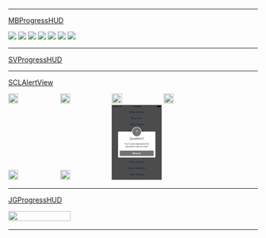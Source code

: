 


------

 [MBProgressHUD](https://github.com/jdg/MBProgressHUD/tree/master)
 
 
 
 [![](https://raw.githubusercontent.com/wiki/matej/MBProgressHUD/Screenshots/1-small.png)](https://raw.githubusercontent.com/wiki/matej/MBProgressHUD/Screenshots/1.png)
[![](https://raw.githubusercontent.com/wiki/matej/MBProgressHUD/Screenshots/2-small.png)](https://raw.githubusercontent.com/wiki/matej/MBProgressHUD/Screenshots/2.png)
[![](https://raw.githubusercontent.com/wiki/matej/MBProgressHUD/Screenshots/3-small.png)](https://raw.githubusercontent.com/wiki/matej/MBProgressHUD/Screenshots/3.png)
[![](https://raw.githubusercontent.com/wiki/matej/MBProgressHUD/Screenshots/4-small.png)](https://raw.githubusercontent.com/wiki/matej/MBProgressHUD/Screenshots/4.png)
[![](https://raw.githubusercontent.com/wiki/matej/MBProgressHUD/Screenshots/5-small.png)](https://raw.githubusercontent.com/wiki/matej/MBProgressHUD/Screenshots/5.png)
[![](https://raw.githubusercontent.com/wiki/matej/MBProgressHUD/Screenshots/6-small.png)](https://raw.githubusercontent.com/wiki/matej/MBProgressHUD/Screenshots/6.png)
[![](https://raw.githubusercontent.com/wiki/matej/MBProgressHUD/Screenshots/7-small.png)](https://raw.githubusercontent.com/wiki/matej/MBProgressHUD/Screenshots/7.png)
 
 ------

 [SVProgressHUD](https://github.com/SVProgressHUD/SVProgressHUD)
 
 ------

[SCLAlertView](https://github.com/dogo/SCLAlertView)

<p align="left">
 <img src="https://raw.githubusercontent.com/dogo/SCLAlertView/master/ScreenShots/ScreenShot2.png" style='height: 20%; width: 20%; object-fit: contain'/>
 <img src="https://raw.githubusercontent.com/dogo/SCLAlertView/master/ScreenShots/ScreenShot.png" style='height: 20%; width: 20%; object-fit: contain'/>
 <img src="https://raw.githubusercontent.com/dogo/SCLAlertView/master/ScreenShots/ScreenShot3.png" style='height: 20%; width: 20%; object-fit: contain'/>
 <img src="https://raw.githubusercontent.com/dogo/SCLAlertView/master/ScreenShots/ScreenShot4.png" style='height: 20%; width: 20%; object-fit: contain'/>
 <img src="https://raw.githubusercontent.com/dogo/SCLAlertView/master/ScreenShots/ScreenShot5.png" style='height: 20%; width: 20%; object-fit: contain'/>
 <img src="https://raw.githubusercontent.com/dogo/SCLAlertView/master/ScreenShots/ScreenShot6.png" style='height: 20%; width: 20%; object-fit: contain'/>
 <img src="https://raw.githubusercontent.com/dogo/SCLAlertView/master/ScreenShots/ScreenShot7.png" style='height: 20%; width: 20%; object-fit: contain'/>
</p>


 ------
 
 [JGProgressHUD](https://github.com/JonasGessner/JGProgressHUD)
 
 <p align="left">
<img src="https://github.com/JonasGessner/JGProgressHUD/raw/master/Examples/Screenshots/Presentation.png" style='height: 50%; width: 50%; object-fit: contain'/>
</p>

------
 
